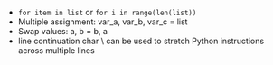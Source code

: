* `for item in list` or `for i in range(len(list))`
* Multiple assignment: var_a, var_b, var_c = list
* Swap values: a, b = b, a
* line continuation char \ can be used to stretch Python instructions across multiple lines
